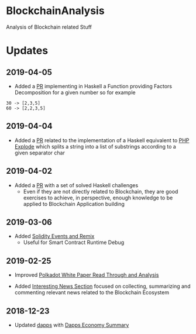 
# BlockchainAnalysis
Analysis of Blockchain related Stuff


# Updates 

## 2019-04-05 

- Added a [PR](https://github.com/NicolaBernini/BlockchainAnalysis/pull/9) implementing in Haskell a Function providing Factors Decomposition for a given number so for example 



```
30 -> [2,3,5]
60 -> [2,2,3,5]
```


## 2019-04-04 

- Added a [PR](https://github.com/NicolaBernini/BlockchainAnalysis/pull/8) related to the implementation of a Haskell equivalent to [PHP Explode](https://www.php.net/manual/es/function.explode.php) which splits a string into a list of substrings according to a given separator char 

## 2019-04-02 

- Added a [PR](https://github.com/NicolaBernini/BlockchainAnalysis/pull/7) with a set of solved Haskell challenges 
  - Even if they are not directly related to Blockchain, they are good exercises to achieve, in perspective, enough knowledge to be applied to Blockchain Application building 


## 2019-03-06 

- Added [Solidity Events and Remix](https://github.com/NicolaBernini/BlockchainAnalysis/tree/master/solidity/events)
  - Useful for Smart Contract Runtime Debug 
  
  
## 2019-02-25 

- Improved [Polkadot White Paper Read Through and Analysis](https://github.com/NicolaBernini/BlockchainAnalysis/issues/1)

- Added [Interesting News Section](https://github.com/NicolaBernini/BlockchainAnalysis/issues/2) focused on collecting, summarizing and commenting relevant news related to the Blockchain Ecosystem 







## 2018-12-23 

- Updated [dapps](dapps/) with [Dapps Economy Summary](dapps/Dapps%20Economy%202018-12-23.pdf)









